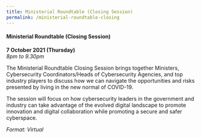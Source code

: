 ```yaml
---
title: Ministerial Roundtable (Closing Session)
permalink: /ministerial-roundtable-closing
---
```

#### Ministerial Roundtable (Closing Session)

**7 October 2021 (Thursday)**  
*8pm to 9.30pm*

The Ministerial Roundtable Closing Session brings together Ministers, Cybersecurity Coordinators/Heads of Cybersecurity Agencies, and top industry players to discuss how we can navigate the opportunities and risks presented by living in the new normal of COVID-19. 

The session will focus on how cybersecurity leaders in the government and industry can take advantage of the evolved digital landscape to promote innovation and digital collaboration while promoting a secure and safer cyberspace.

*Format: Virtual*